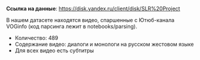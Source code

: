 **Ссылка на данные**: https://disk.yandex.ru/client/disk/SLR%20Project

В нашем датасете находятся видео, спаршенные с Ютюб-канала VOGinfo (код парсинга лежит в notebooks/parsing). 
- Количество: 489
- Содержание видео: диалоги и монологи на русском жестовом языке
- Для всех видео есть субтитры
